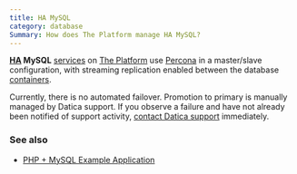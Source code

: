 ```yaml
---
title: HA MySQL
category: database
Summary: How does The Platform manage HA MySQL?
---
```


**[HA](/compliant-cloud/articles/ha-application) MySQL** [services](/compliant-cloud/articles/concepts/services) on [The Platform](https://datica.com/platform) use [Percona](https://www.percona.com/) in a master/slave configuration, with streaming replication enabled between the database [containers](/compliant-cloud/articles/concepts/containers).

Currently, there is no automated failover. Promotion to primary is manually managed by Datica support. If you observe a failure and have not already been notified of support activity, [contact Datica support](/compliant-cloud/articles/contact) immediately.

### See also
* [PHP + MySQL Example Application](/compliant-cloud/articles/guides/php-mysql)
